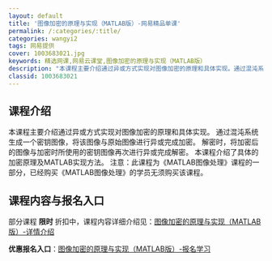```yaml
---
layout: default
title: '图像加密的原理与实现（MATLAB版）-网易精品单课'
permalink: /:categories/:title/
categories: wangyi2
tags: 网易提供
cover: 1003683021.jpg
keywords: 精选网课,网易云课堂,图像加密的原理与实现（MATLAB版）
description: "本课程主要介绍通过异或方式实现对图像加密的原理和具体实现。通过混沌系统生成一个密钥图像，将该图像与原始图像进行异或完成加密。解密时，将加密后的图像与加密时所使用的密钥图像再次进行异或完成解密"
classid: 1003683021
---
```


## 课程介绍

本课程主要介绍通过异或方式实现对图像加密的原理和具体实现。
通过混沌系统生成一个密钥图像，将该图像与原始图像进行异或完成加密。
解密时，将加密后的图像与加密时所使用的密钥图像再次进行异或完成解密。
本课程介绍了具体的加密原理及MATLAB实现方法。
注意：此课程为《MATLAB图像处理》课程的一部分，已经购买《MATLAB图像处理》的学员无须购买该课程。

## 课程内容与报名入口

部分课程 **限时** 折扣中，课程内容详细介绍见：[图像加密的原理与实现（MATLAB版）-详情介绍](https://study.163.com/course/introduction/1003683021.htm?share=1&shareId=1025206652&utm_campaign=share&utm_medium=iphoneShare&utm_source=&utm_u=1025206652)

**优惠报名入口**：[图像加密的原理与实现（MATLAB版）-报名学习](https://study.163.com/course/introduction/1003683021.htm?share=1&shareId=1025206652&utm_campaign=share&utm_medium=iphoneShare&utm_source=&utm_u=1025206652)

